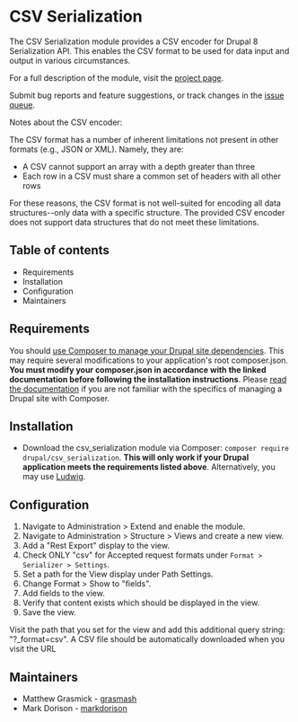 # CSV Serialization

The CSV Serialization module provides a CSV encoder for Drupal 8 Serialization
API. This enables the CSV format to be used for data input and output in various
circumstances.

For a full description of the module, visit the
[project page](https://www.drupal.org/project/csv_serialization).

Submit bug reports and feature suggestions, or track changes in the
[issue queue](https://www.drupal.org/project/issues/csv_serialization).

Notes about the CSV encoder:

The CSV format has a number of inherent limitations not present in other formats
(e.g., JSON or XML). Namely, they are:
- A CSV cannot support an array with a depth greater than three
- Each row in a CSV must share a common set of headers with all other rows

For these reasons, the CSV format is not well-suited for encoding all data
structures--only data with a specific structure. The provided CSV encoder
does not support data structures that do not meet these limitations.


## Table of contents

- Requirements
- Installation
- Configuration
- Maintainers


## Requirements

You should [use Composer to manage your Drupal site dependencies](https://www.drupal.org/docs/develop/using-composer/using-composer-to-manage-drupal-site-dependencies#managing-contributed). This may require several modifications to your application's root composer.json. __You must modify your composer.json in accordance with the linked documentation before following the installation instructions__. Please [read the documentation](https://www.drupal.org/docs/develop/using-composer/using-composer-to-manage-drupal-site-dependencies#managing-contributed) if you are not familiar with the specifics of managing a Drupal site with Composer.


## Installation

- Download the csv_serialization module via Composer: `composer require drupal/csv_serialization`. __This will only work if your Drupal application meets the requirements listed above__. Alternatively, you may use [Ludwig](https://www.drupal.org/project/ludwig).


## Configuration

1. Navigate to Administration > Extend and enable the module.
2. Navigate to Administration > Structure > Views and create a new view.
3. Add a "Rest Export" display to the view.
4. Check ONLY "csv" for Accepted request formats under `Format > Serializer > Settings`.
5. Set a path for the View display under Path Settings.
6. Change Format > Show to "fields".
7. Add fields to the view.
8. Verify that content exists which should be displayed in the view.
9. Save the view.

Visit the path that you set for the view and add this additional query string:
"?_format=csv".
A CSV file should be automatically downloaded when you visit the URL


## Maintainers

- Matthew Grasmick - [grasmash](https://www.drupal.org/u/grasmash)
- Mark Dorison - [markdorison](https://www.drupal.org/u/markdorison)
